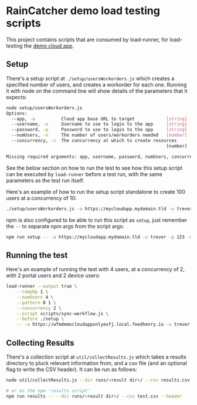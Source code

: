 # RainCatcher demo load testing scripts

This project contains scripts that are consumed by load-runner, for
 load-testing the [demo cloud app](https://github.com/feedhenry-raincatcher/raincatcher-demo-cloud).

## Setup

There's a setup script at `./setup/usersWorkorders.js` which creates a
 specified number of users, and creates a workorder for each
 one. Running it with node on the command line will show details of
 the parameters that it expects:

``` bash
node setup/usersWorkorders.js
Options:
  --app, -a          Cloud app base URL to target            [string] [required]
  --username, -u     Username to use to login to the app     [string] [required]
  --password, -p     Password to use to login to the app     [string] [required]
  --numUsers, -n     The number of users/workorders needed   [number] [required]
  --concurrency, -c  The concurrency at which to create resources
                                                             [number] [required]

Missing required arguments: app, username, password, numUsers, concurrency
```

See the below section on how to run the test to see how this setup
 script can be executed by `load-runner` before a test run, with the
 same parameters as the test run itself.

Here's an example of how to run the setup script standalone to create
 100 users at a concurrency of 10:

```bash
./setup/usersWorkorders.js -a https://mycloudapp.mydomain.tld -u trever -p 123 -n 100 -c 10
```

npm is also configured to be able to run this script as `setup`, just
 remember the `--` to separate npm args from the script args:

``` bash
npm run setup -- -a https://mycloudapp.mydomain.tld -u trever -p 123 -n 100 -c 10
```

## Running the test

Here's an example of running the test with 4 users, at a concurrency
 of 2, with 2 portal users and 2 device users:

``` bash
load-runner --output true \
    --rampUp 1 \
    --numUsers 4 \
    --pattern 0 1 \
    --concurrency 2 \
    --script scripts/sync-workflow.js \
    --before ./setup \
    -- -a https://wfmdemocloudapponlyexfj.local.feedhenry.io -u trever -p 123
```

## Collecting Results

There's a collection script at `util/collectResults.js` which takes a
 results directory to pluck relevant information from, and a csv file
 (and an optional flag to write the CSV header). It can be run as
 follows:

``` bash
node util/collectResults.js --dir runs/<result dir>/ --csv results.csv --header

# or as the npm 'results script'
npm run results -- --dir runs/<result dir>/ --csv test.csv --header
```
